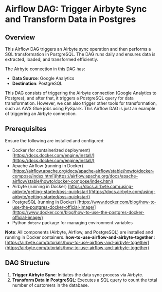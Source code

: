 # Airflow DAG: Trigger Airbyte Sync and Transform Data in Postgres

## Overview

This Airflow DAG triggers an Airbyte sync operation and then performs a SQL transformation in PostgreSQL. The DAG runs daily and ensures data is extracted, loaded, and transformed efficiently.

The Airbyte connection in this DAG has:
- **Data Source**: Google Analytics
- **Destination**: PostgreSQL

This DAG consists of triggering the Airbyte connection (Google Analytics to Postgres), and after that, it triggers a PostgreSQL query for data transformation. However, we can also trigger other tools for transformation, such as AWS Glue jobs using PySpark. This Airflow DAG is just an example of triggering an Airbyte connection.

## Prerequisites

Ensure the following are installed and configured:
- Docker (for containerized deployment) [https://docs.docker.com/engine/install/](https://docs.docker.com/engine/install/)
- Apache Airflow (running in Docker)    [https://airflow.apache.org/docs/apache-airflow/stable/howto/docker-compose/index.html](https://airflow.apache.org/docs/apache-airflow/stable/howto/docker-compose/index.html)
- Airbyte (running in Docker) [https://docs.airbyte.com/using-airbyte/getting-started/oss-quickstart](https://docs.airbyte.com/using-airbyte/getting-started/oss-quickstart)
- PostgreSQL (running in Docker)        [https://www.docker.com/blog/how-to-use-the-postgres-docker-official-image/](https://www.docker.com/blog/how-to-use-the-postgres-docker-official-image/)
- Python `dotenv` package for managing environment variables

**Note**: All components (Airbyte, Airflow, and PostgreSQL) are installed and running in Docker containers.
**how-to-use-airflow-and-airbyte-together** : [https://airbyte.com/tutorials/how-to-use-airflow-and-airbyte-together](https://airbyte.com/tutorials/how-to-use-airflow-and-airbyte-together)

## DAG Structure
1. **Trigger Airbyte Sync**: Initiates the data sync process via Airbyte.
2. **Transform Data in PostgreSQL**: Executes a SQL query to count the total number of customers in the database.
